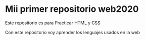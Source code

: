 # Mii primer repositorio web2020
Este repositorio es para Practicar HTML y CSS

Con este repositorio voy aprender los lenguajes usados en la web
